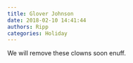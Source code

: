 ```yaml
---
title: Glover Johnson
date: 2018-02-10 14:41:44
authors: Ripp
categories: Holiday
---
```


 We will remove these clowns soon enuff.